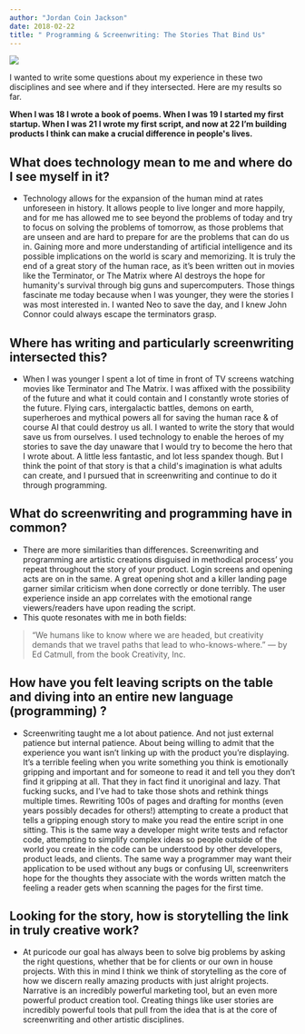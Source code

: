 ```yaml
---
author: "Jordan Coin Jackson"
date: 2018-02-22
title: " Programming & Screenwriting: The Stories That Bind Us"
---
```

![](https://i.imgur.com/hN6eYl9.jpg)

I wanted to write some questions about my experience in these two disciplines and see where and if they intersected. Here are my results so far.

__When I was 18 I wrote a book of poems. When I was 19 I started my first startup. When I was 21 I wrote my first script, and now at 22 I’m building products I think can make a crucial difference in people's lives.__

## What does technology mean to me and where do I see myself in it?

- Technology allows for the expansion of the human mind at rates unforeseen in history. It allows people to live longer and more happily, and for me has allowed me to see beyond the problems of today and try to focus on solving the problems of tomorrow, as those problems that are unseen and are hard to prepare for are the problems that can do us in. Gaining more and more understanding of artificial intelligence and its possible implications on the world is scary and memorizing. It is truly the end of a great story of the human race, as it’s been written out in movies like the Terminator, or The Matrix where AI destroys the hope for humanity's survival through big guns and supercomputers. Those things fascinate me today because when I was younger, they were the stories I was most interested in. I wanted Neo to save the day, and I knew John Connor could always escape the terminators grasp.

## Where has writing and particularly screenwriting intersected this?

- When I was younger I spent a lot of time in front of TV screens watching movies like Terminator and The Matrix. I was affixed with the possibility of the future and what it could contain and I constantly wrote stories of the future. Flying cars, intergalactic battles, demons on earth, superheroes and mythical powers all for saving the human race & of course AI that could destroy us all. I wanted to write the story that would save us from ourselves. I used technology to enable the heroes of my stories to save the day unaware that I would try to become the hero that I wrote about. A little less fantastic, and lot less spandex though. But I think the point of that story is that a child's imagination is what adults can create, and I pursued that in screenwriting and continue to do it through programming.

## What do screenwriting and programming have in common?

- There are more similarities than differences. Screenwriting and programming are artistic creations disguised in methodical process’ you repeat throughout the story of your product. Login screens and opening acts are on in the same. A great opening shot and a killer landing page garner similar criticism when done correctly or done terribly. The user experience inside an app correlates with the emotional range viewers/readers have upon reading the script.
- This quote resonates with me in both fields:

> “We humans like to know where we are headed, but creativity demands that we travel paths that lead to who-knows-where.” ― by Ed Catmull, from the book Creativity, Inc.

## How have you felt leaving scripts on the table and diving into an entire new language (programming) ?

- Screenwriting taught me a lot about patience. And not just external patience but internal patience. About being willing to admit that the experience you want isn’t linking up with the product you’re displaying. It’s a terrible feeling when you write something you think is emotionally gripping and important and for someone to read it and tell you they don’t find it gripping at all. That they in fact find it unoriginal and lazy. That fucking sucks, and I’ve had to take those shots and rethink things multiple times. Rewriting 100s of pages and drafting for months (even years possibly decades for others!) attempting to create a product that tells a gripping enough story to make you read the entire script in one sitting. This is the same way a developer might write tests and refactor code, attempting to simplify complex ideas so people outside of the world you create in the code can be understood by other developers, product leads, and clients. The same way a programmer may want their application to be used without any bugs or confusing UI, screenwriters hope for the thoughts they associate with the words written match the feeling a reader gets when scanning the pages for the first time.

## Looking for the story, how is storytelling the link in truly creative work?

- At puricode our goal has always been to solve big problems by asking the right questions, whether that be for clients or our own in house projects. With this in mind I think we think of storytelling as the core of how we discern really amazing products with just alright projects. Narrative is an incredibly powerful marketing tool, but an even more powerful product creation tool. Creating things like user stories are incredibly powerful tools that pull from the idea that is at the core of screenwriting and other artistic disciplines.
